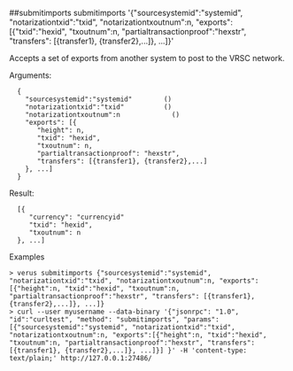 ##submitimports
submitimports '{"sourcesystemid":"systemid", "notarizationtxid":"txid", "notarizationtxoutnum":n,
"exports":[{"txid":"hexid", "txoutnum":n, "partialtransactionproof":"hexstr", 
"transfers": [{transfer1}, {transfer2},...]}, ...]}'


Accepts a set of exports from another system to post to the VRSC network.

Arguments:
```
  {
    "sourcesystemid":"systemid"        ()
    "notarizationtxid":"txid"          ()
    "notarizationtxoutnum":n             ()
    "exports": [{
       "height": n,
       "txid": "hexid",
       "txoutnum": n,
       "partialtransactionproof": "hexstr",
       "transfers": [{transfer1}, {transfer2},...]
    }, ...]
  }

```
Result:
```
  [{
     "currency": "currencyid"
     "txid": "hexid",
     "txoutnum": n
  }, ...]

```
Examples
```
> verus submitimports {"sourcesystemid":"systemid", "notarizationtxid":"txid", "notarizationtxoutnum":n, "exports":[{"height":n, "txid":"hexid", "txoutnum":n, "partialtransactionproof":"hexstr", "transfers": [{transfer1}, {transfer2},...]}, ...]}
> curl --user myusername --data-binary '{"jsonrpc": "1.0", "id":"curltest", "method": "submitimports", "params": [{"sourcesystemid":"systemid", "notarizationtxid":"txid", "notarizationtxoutnum":n, "exports":[{"height":n, "txid":"hexid", "txoutnum":n, "partialtransactionproof":"hexstr", "transfers": [{transfer1}, {transfer2},...]}, ...]}] }' -H 'content-type: text/plain;' http://127.0.0.1:27486/

```

